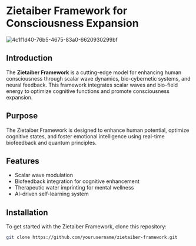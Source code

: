 # Zietaiber Framework for Consciousness Expansion
![4c1f1d40-76b5-4675-83a0-6620930299bf](https://github.com/user-attachments/assets/6e54933b-af5d-4fb2-bdd8-e96ad1ae693f)


## Introduction
The **Zietaiber Framework** is a cutting-edge model for enhancing human consciousness through scalar wave dynamics, bio-cybernetic systems, and neural feedback. This framework integrates scalar waves and bio-field energy to optimize cognitive functions and promote consciousness expansion.

## Purpose
The Zietaiber Framework is designed to enhance human potential, optimize cognitive states, and foster emotional intelligence using real-time biofeedback and quantum principles.

## Features
- Scalar wave modulation
- Biofeedback integration for cognitive enhancement
- Therapeutic water imprinting for mental wellness
- AI-driven self-learning system

## Installation
To get started with the Zietaiber Framework, clone this repository:

```bash
git clone https://github.com/yourusername/zietaiber-framework.git

